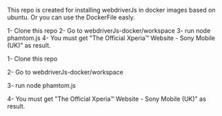This repo is created for installing webdriverJs in docker images based on ubuntu. Or you can use the DockerFile easly.


1- Clone this repo
2- Go to webdriverJs-docker/workspace
3- run node phamtom.js
4- You must get "The Official Xperia™ Website - Sony Mobile (UK)" as result.


1- Clone this repo

2- Go to webdriverJs-docker/workspace

3- run node phamtom.js

4- You must get "The Official Xperia™ Website - Sony Mobile (UK)" as result.
